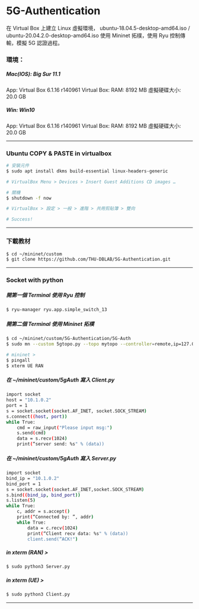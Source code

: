 # 5G-Authentication

在 Virtual Box 上建立 Linux 虛擬環境，
ubuntu-18.04.5-desktop-amd64.iso / ubuntu-20.04.2.0-desktop-amd64.iso
使用 Mininet 拓樸，使用 Ryu 控制傳輸，模擬 5G 認證過程。

### 環境：
##### Mac(IOS):  Big Sur 11.1
App:  Virtual Box 6.1.16 r140961
Virtual Box:
RAM:  8192 MB
虛擬硬碟大小:  20.0 GB

##### Win:  Win10
App:  Virtual Box 6.1.16 r140961
Virtual Box:
RAM:  8192 MB
虛擬硬碟大小:  20.0 GB

---

### Ubuntu COPY & PASTE in virtualbox

```bash
# 安裝元件
$ sudo apt install dkms build-essential linux-headers-generic

# VirtualBox Menu > Devices > Insert Guest Additions CD images …

# 關機
$ shutdown -f now

# VirtualBox > 設定 > 一般 > 進階 > 共用剪貼簿 > 雙向

# Success!
```
---

### 下載教材

```bash
$ cd ~/mininet/custom
$ git clone https://github.com/THU-DBLAB/5G-Authentication.git
```

---

### Socket with python

##### 開第一個 Terminal 使用 Ryu 控制

```bash
$ ryu-manager ryu.app.simple_switch_13
```

##### 開第二個 Terminal 使用 Mininet 拓樸

```bash
$ cd ~/mininet/custom/5G-Authentication/5G-Auth
$ sudo mn --custom 5gtopo.py --topo mytopo --controller=remote,ip=127.0.0.1,port=6633 --switch ovs,protocols=OpenFlow13

# mininet > 
$ pingall
$ xterm UE RAN
```

##### 在 ~/mininet/custom/5gAuth 寫入 Client.py

```bash
import socket
host = "10.1.0.2"
port = 1
s = socket.socket(socket.AF_INET, socket.SOCK_STREAM)
s.connect((host, port))
while True:
    cmd = raw_input("Please input msg:")
    s.send(cmd)
    data = s.recv(1024)
    print(“server send: %s" % (data))
```

##### 在 ~/mininet/custom/5gAuth 寫入 Server.py

```bash
import socket
bind_ip = "10.1.0.2"
bind_port = 1
s = socket.socket(socket.AF_INET,socket.SOCK_STREAM)
s.bind((bind_ip, bind_port))
s.listen(5)
while True:
    c, addr = s.accept()
    print(“Connected by: ”, addr)
    while True:
        data = c.recv(1024)
        print(“Client recv data: %s" % (data))
        client.send(“ACK!")
```

##### in xterm (RAN) > 

```bash
$ sudo python3 Server.py
```

##### in xterm (UE) > 

```bash
$ sudo python3 Client.py
```

---

